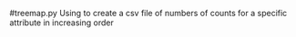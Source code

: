 #treemap.py
Using to create a csv file of numbers of counts for a specific attribute in increasing order

